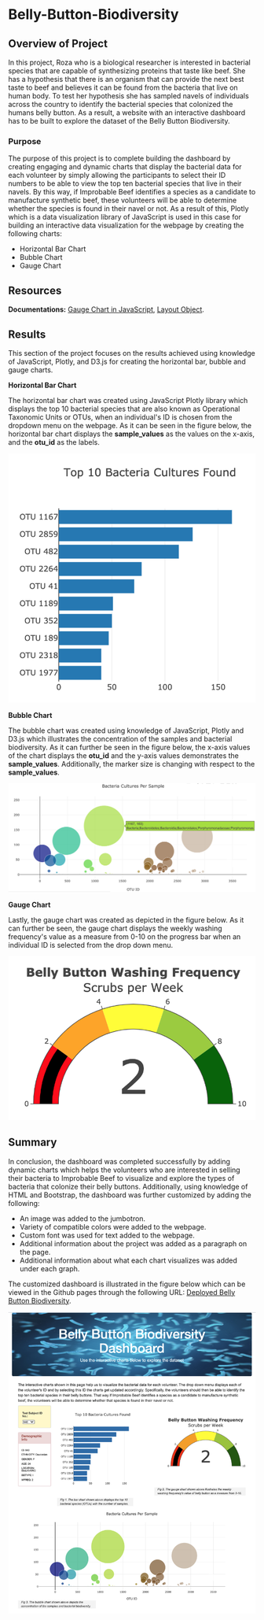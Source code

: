 # Belly-Button-Biodiversity

## Overview of Project

In this project, Roza who is a biological researcher is interested in bacterial species that are capable of synthesizing proteins that taste like beef. She has a hypothesis that there is an organism that can  provide the next best taste to beef and believes it can be found from the bacteria that live on human body. To test her hypothesis she has sampled navels of individuals across the country to identify the bacterial species that colonized the humans belly button. As a result, a website with an interactive dashboard has to be built to explore the dataset of the Belly Button Biodiversity.

### Purpose

The purpose of this project is to complete building the dashboard by creating engaging and dynamic charts that display the bacterial data for each volunteer by simply allowing the participants to select their ID numbers to be able to view the top ten bacterial species that live in their navels. By this way, if Improbable Beef identifies a species as a candidate to manufacture synthetic beef, these volunteers will be able to determine whether the species is found in their navel or not. As a result of this, Plotly which is a data visualization library of JavaScript is used in this case for building an interactive data visualization for the webpage by creating the following charts:

- Horizontal Bar Chart
- Bubble Chart
- Gauge Chart 

## Resources

**Documentations:** [Gauge Chart in JavaScript](https://plotly.com/javascript/gauge-charts/), [Layout Object](https://plotly.com/python-api-reference/generated/plotly.graph_objects.Layout.html).

## Results

This section of the project focuses on the results achieved using knowledge of JavaScript, Plotly, and D3.js for creating the horizontal bar, bubble and gauge charts.

**Horizontal Bar Chart**

The horizontal bar chart was created using JavaScript Plotly library which displays the top 10 bacterial species that are also known as Operational Taxonomic Units or OTUs, when an individual's ID is chosen from the dropdown menu on the webpage. As it can be seen in the figure below, the horizontal bar chart displays the **sample_values** as the values on the x-axis, and the **otu_id** as the labels.

![Horizontal Bar Chart](static/images/Horizontal_Bar_Chart.png)

**Bubble Chart**

The bubble chart was created using knowledge of JavaScript, Plotly and D3.js which illustrates the concentration of the samples and bacterial biodiversity. As it can further be seen in the figure below, the x-axis values of the chart displays the **otu_id** and the y-axis values demonstrates the **sample_values**. Additionally, the marker size is changing with respect to the **sample_values**. 

![Bubble Chart](static/images/Bubble_Chart.png)

**Gauge Chart**

Lastly, the gauge chart was created as depicted in the figure below. As it can further be seen, the gauge chart displays the weekly washing frequency's value as a measure from 0-10 on the progress bar when an individual ID is selected from the drop down menu.

![Gauge Chart](static/images/Gauge_Chart.png)

## Summary

In conclusion, the dashboard was completed successfully by adding dynamic charts which helps the volunteers who are interested in selling their bacteria to Improbable Beef to visualize and explore the types of bacteria that colonize their belly buttons. Additionally, using knowledge of HTML and Bootstrap, the dashboard was further customized by adding the following:

- An image was added to the jumbotron.
- Variety of compatible colors were added to the webpage.
- Custom font was used for text added to the webpage.
- Additional information about the project was added as a paragraph on the page.
- Additional information about what each chart visualizes was added under each graph.

The customized dashboard is illustrated in the figure below which can be viewed in the Github pages through the following URL: [Deployed Belly Button Biodiversity](https://taravatsh.github.io/Belly-Button-Biodiversity/).

![Dashboard](static/images/Customized_Dashboard.png)

